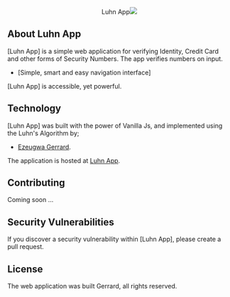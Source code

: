 <p align="center">Luhn App<img src="#"></p>

## About Luhn App

[Luhn App] is a simple web application for verifying Identity, Credit Card and other forms of Security Numbers. The app verifies numbers on input.

- [Simple, smart and easy navigation interface]

[Luhn App] is accessible, yet powerful.

## Technology

[Luhn App] was built with the power of Vanilla Js, and implemented using the Luhn's Algorithm by;

- [Ezeugwa Gerrard](https://gerrarde.github.io/gerrard).

The application is hosted at [Luhn App](http://gerrarde.github.io/luhnapp).

## Contributing

Coming soon ...

## Security Vulnerabilities

If you discover a security vulnerability within [Luhn App], please create a pull request.

## License

The web application was built Gerrard, all rights reserved.
